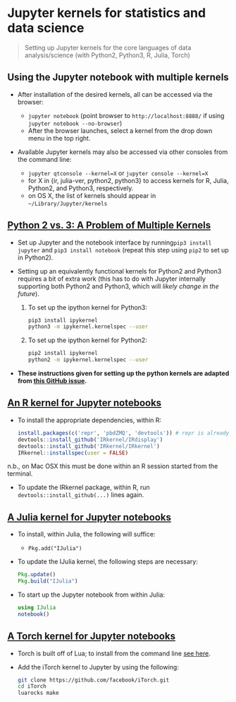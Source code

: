 # Jupyter kernels for statistics and data science

> Setting up Jupyter kernels for the core languages of data analysis/science
> (with Python2, Python3, R, Julia, Torch)

## Using the Jupyter notebook with multiple kernels
- After installation of the desired kernels, all can be accessed via the 
  browser:

  * `jupyter notebook` (point browser to `http://localhost:8888/` if using
    `jupyter notebook --no-browser`)
  * After the browser launches, select a kernel from the drop down menu in the 
    top right.

- Available Jupyter kernels may also be accessed via other consoles from the 
  command line:

  * `jupyter qtconsole --kernel=X` or `jupyter console --kernel=X`
  * for X in {ir, julia-ver, python2, python3} to access kernels for R, 
    Julia, Python2, and Python3, respectively.
  * on OS X, the list of kernels should appear in `~/Library/Jupyter/kernels`
  
## [Python 2 vs. 3: A Problem of Multiple Kernels](https://ipython.readthedocs.org/en/latest/install/kernel_install.html)

- Set up Jupyter and the notebook interface by running`pip3 install jupyter` and
  `pip3 install notebook` (repeat this step using `pip2` to set up in Python2).

- Setting up an equivalently functional kernels for Python2 and Python3 requires
  a bit of extra work (this has to do with Jupyter internally supporting both
  Python2 and Python3, which will _likely change in the future_).

  1. To set up the ipython kernel for Python3:
     ```bash
     pip3 install ipykernel
     python3 -m ipykernel.kernelspec --user
     ```

  2. To set up the ipython kernel for Python2:
     ```bash
     pip2 install ipykernel
     python2 -m ipykernel.kernelspec --user
     ```

- __These instructions given for setting up the python kernels are adapted from 
  [this GitHub issue](https://github.com/jupyter/jupyter/issues/52).__

## [An R kernel for Jupyter notebooks](http://irkernel.github.io/installation/)

- To install the appropriate dependencies, within R:
  ```r
  install.packages(c('repr', 'pbdZMQ', 'devtools')) # repr is already on CRAN
  devtools::install_github('IRkernel/IRdisplay')
  devtools::install_github('IRkernel/IRkernel')
  IRkernel::installspec(user = FALSE)
  ```
n.b., on Mac OSX this must be done within an R session started from the terminal.

- To update the IRkernel package, within R, run `devtools::install_github(...)`
  lines again.

## [A Julia kernel for Jupyter notebooks](https://github.com/JuliaLang/IJulia.jl)

- To install, within Julia, the following will suffice:

  * `Pkg.add("IJulia")`

- To update the IJulia kernel, the following steps are necessary:
  ```Julia
  Pkg.update()
  Pkg.build("IJulia")
  ```

- To start up the Jupyter notebook from within Julia:
  ```Julia
  using IJulia
  notebook()
  ```

## [A Torch kernel for Jupyter notebooks](https://github.com/facebook/iTorch)

- Torch is built off of Lua; to install from the command line [see here](https://github.com/torch/torch7/wiki/Cheatsheet#installing-and-running-torch).

- Add the iTorch kernel to Jupyter by using the following:
  ```bash
  git clone https://github.com/facebook/iTorch.git
  cd iTorch
  luarocks make
  ```
